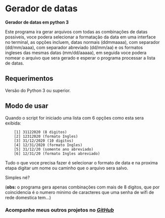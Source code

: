 # Gerador de datas

**Gerador de datas em python 3**

Este programa ira gerar arquivos com todas as combinações de datas possiveis, voce podera selecionar a formatação da data em uma interface no terminal, as opções incluem, datas normais (ddmmaaaa), com separador (dd/mm/aaaa), com separador abreviado (dd/mm/aa) e os formatos ingleses das mesmas datas (mm/dd/aaaaa), em seguida voce podera nomear o arquivo que sera gerado e esperar o programa processar a lista de datas.

## Requerimentos

Versão do Python 3 ou superior.

## Modo de usar

Quando o script for iniciado uma lista com 6 opções como esta sera exibida:

        [1] 31122020 (8 digitos)
        [2] 12312020 (formato Ingles)
        [3] 31/12/2020 (10 digitos)
        [4] 12/31/2020 (formato Ingles)
        [5] 31/12/20 (somente ano abreviado)
        [6] 12/31/20 (formato Ingles abreviado)
        
Tudo o que voce precisa fazer é selecionar o formato de data e na proxima etapa digitar um nome ou caminho que o arquivo sera salvo.

Simples né?

(**obs:** o programa gera apenas combinações com mais de 8 digitos, que por coincidencia é o numero minimo de caracteres que uma senha de wifi de rede domestica tem...)

### Acompanhe meus outros projetos no [*GitHub*](https://github.com/gustavocastag)
